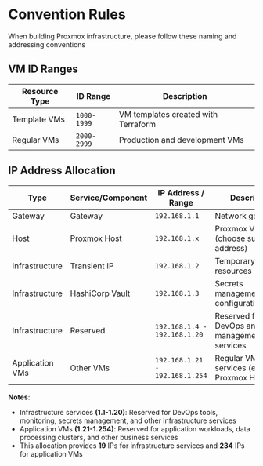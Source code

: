 # Convention Rules

When building Proxmox infrastructure, please follow these naming and addressing conventions

## VM ID Ranges

| Resource Type | ID Range | Description |
|---------------|----------|-------------|
| Template VMs | `1000-1999` | VM templates created with Terraform |
| Regular VMs | `2000-2999` | Production and development VMs |

## IP Address Allocation


| Type            | Service/Component | IP Address / Range             | Description                                   |
|-----------------|-------------------|---------------------------------|----------------------------------------------|
| Gateway         | Gateway            | `192.168.1.1`                  | Network gateway                              |
| Host            | Proxmox Host       | `192.168.1.x`                  | Proxmox VE server (choose suitable address)  |
| Infrastructure  | Transient IP       | `192.168.1.2`                  | Temporary/transient resources                |
| Infrastructure  | HashiCorp Vault    | `192.168.1.3`                  | Secrets management and configuration         |
| Infrastructure  | Reserved           | `192.168.1.4 - 192.168.1.20`   | Reserved for DevOps and management services  |
| Application VMs | Other VMs          | `192.168.1.21 - 192.168.1.254` | Regular VMs and services (exclude Proxmox Host) |

**Notes**: 
- Infrastructure services **(1.1-1.20)**: Reserved for DevOps tools, monitoring, secrets management, and other infrastructure services
- Application VMs **(1.21-1.254)**: Reserved for application workloads, data processing clusters, and other business services
- This allocation provides **19** IPs for infrastructure services and **234** IPs for application VMs
